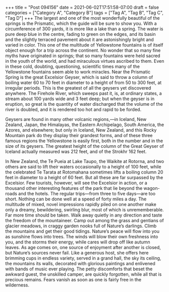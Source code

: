 +++
title = "Post 094156"
date = 2021-06-02T17:51:58-07:00
draft = false
categories = ["Category A", "Category B"]
tags = ["Tag A", "Tag B", "Tag C", "Tag D"]
+++
The largest and one of the most wonderfully beautiful of the springs is the Prismatic, which the guide will be sure to show you. With a circumference of 300 yards, it is more like a lake than a spring. The water is pure deep blue in the centre, fading to green on the edges, and its basin and the slightly terraced pavement about it are astonishingly bright and varied in color. This one of the multitude of Yellowstone fountains is of itself object enough for a trip across the continent. No wonder that so many fine myths have originated in springs; that so many fountains were held sacred in the youth of the world, and had miraculous virtues ascribed to them. Even in these cold, doubting, questioning, scientific times many of the Yellowstone fountains seem able to work miracles. Near the Prismatic Spring is the great Excelsior Geyser, which is said to throw a column of boiling water 60 to 70 feet in diameter to a height of from 50 to 300 feet, at irregular periods. This is the greatest of all the geysers yet discovered anywhere. The Firehole River, which sweeps past it, is, at ordinary states, a stream about 100 yards wide and 3 feet deep; but when the geyser is in eruption, so great is the quantity of water discharged that the volume of the river is doubled, and it is rendered too hot and rapid to be forded.

Geysers are found in many other volcanic regions,—in Iceland, New Zealand, Japan, the Himalayas, the Eastern Archipelago, South America, the Azores, and elsewhere; but only in Iceland, New Zealand, and this Rocky Mountain park do they display their grandest forms, and of these three famous regions the Yellowstone is easily first, both in the number and in the size of its geysers. The greatest height of the column of the Great Geyser of Iceland actually measured was 212 feet, and of the Strokhr 162 feet.

In New Zealand, the Te Pueia at Lake Taupo, the Waikite at Rotorna, and two others are said to lift their waters occasionally to a height of 100 feet, while the celebrated Te Tarata at Rotomahana sometimes lifts a boiling column 20 feet in diameter to a height of 60 feet. But all these are far surpassed by the Excelsior. Few tourists, however, will see the Excelsior in action, or a thousand other interesting features of the park that lie beyond the wagon-roads and the hotels. The regular trips—from three to five days—are too short. Nothing can be done well at a speed of forty miles a day. The multitude of mixed, novel impressions rapidly piled on one another make only a dreamy, bewildering, swirling blur, most of which is unrememberable. Far more time should be taken. Walk away quietly in any direction and taste the freedom of the mountaineer. Camp out among the grass and gentians of glacier meadows, in craggy garden nooks full of Nature’s darlings. Climb the mountains and get their good tidings. Nature’s peace will flow into you as sunshine flows into trees. The winds will blow their own freshness into you, and the storms their energy, while cares will drop off like autumn leaves. As age comes on, one source of enjoyment after another is closed, but Nature’s sources never fail. Like a generous host, she offers here brimming cups in endless variety, served in a grand hall, the sky its ceiling, the mountains its walls, decorated with glorious paintings and enlivened with bands of music ever playing. The petty discomforts that beset the awkward guest, the unskilled camper, are quickly forgotten, while all that is precious remains. Fears vanish as soon as one is fairly free in the wilderness.
